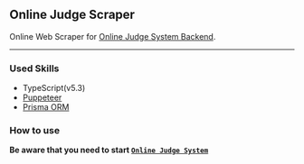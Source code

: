 ## Online Judge Scraper

Online Web Scraper for [Online Judge System Backend](https://github.com/J-Hoplin/Online-Judge-System).

---

### Used Skills

- TypeScript(v5.3)
- [Puppeteer](https://pptr.dev/)
- [Prisma ORM](https://www.prisma.io/)

### How to use

**Be aware that you need to start [`Online Judge System`](https://github.com/J-Hoplin/Online-Judge-System)**
